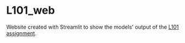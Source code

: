 # L101_web

Website created with Streamlit to show the models' output of the [L101 assignment](https://github.com/gabriele-dominici/L101/blob/master/README.md).
